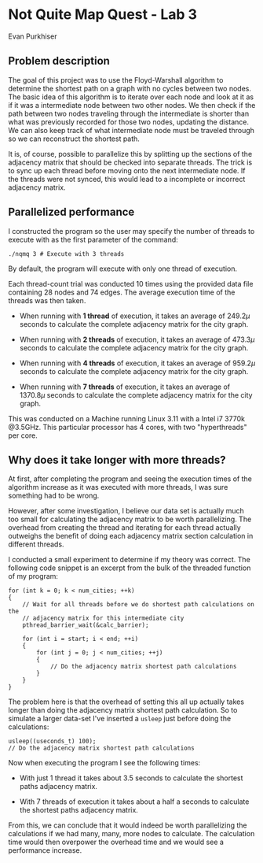 # Not Quite Map Quest - Lab 3

Evan Purkhiser

## Problem description

The goal of this project was to use the Floyd-Warshall algorithm to determine the
shortest path on a graph with no cycles between two nodes. The basic idea of
this algorithm is to iterate over each node and look at it as if it was a
intermediate node between two other nodes. We then check if the path between two
nodes traveling through the intermediate is shorter than what was previously
recorded for those two nodes, updating the distance. We can also keep track of
what intermediate node must be traveled through so we can reconstruct the
shortest path.

It is, of course, possible to parallelize this by splitting up the sections of
the adjacency matrix that should be checked into separate threads. The trick is
to sync up each thread before moving onto the next intermediate node.  If the
threads were not synced, this would lead to a incomplete or incorrect adjacency
matrix.

## Parallelized performance

I constructed the program so the user may specify the number of threads to
execute with as the first parameter of the command:

    ./nqmq 3 # Execute with 3 threads

By default, the program will execute with only one thread of execution.

Each thread-count trial was conducted 10 times using the provided data file
containing 28 nodes and 74 edges. The average execution time of the threads was
then taken.

 * When running with **1 thread** of execution, it takes an average of
   $249.2\mu$ seconds to calculate the complete adjacency matrix for the city
   graph.

 * When running with **2 threads** of execution, it takes an average of
   $473.3\mu$ seconds to calculate the complete adjacency matrix for the city
   graph.

 * When running with **4 threads** of execution, it takes an average of
   $959.2\mu$ seconds to calculate the complete adjacency matrix for the city
   graph.

 * When running with **7 threads** of execution, it takes an average of
   $1370.8\mu$ seconds to calculate the complete adjacency matrix for the city
   graph.

This was conducted on a Machine running Linux 3.11 with a Intel i7 3770k
@3.5GHz. This particular processor has 4 cores, with two "hyperthreads" per
core.

## Why does it take longer with more threads?

At first, after completing the program and seeing the execution times of the
algorithm increase as it was executed with more threads, I was sure something
had to be wrong.

However, after some investigation, I believe our data set is actually much too
small for calculating the adjacency matrix to be worth parallelizing. The
overhead from creating the thread and iterating for each thread actually
outweighs the benefit of doing each adjacency matrix section calculation in
different threads.

I conducted a small experiment to determine if my theory was correct. The
following code snippet is an excerpt from the bulk of the threaded function of
my program:

    for (int k = 0; k < num_cities; ++k)
	{
		// Wait for all threads before we do shortest path calculations on the
		// adjacency matrix for this intermediate city
		pthread_barrier_wait(&calc_barrier);

		for (int i = start; i < end; ++i)
		{
			for (int j = 0; j < num_cities; ++j)
			{
				// Do the adjacency matrix shortest path calculations
			}
		}
	}

The problem here is that the overhead of setting this all up actually takes
longer than doing the adjacency matrix shortest path calculation. So to simulate
a larger data-set I've inserted a `usleep` just before doing the calculations:

	usleep((useconds_t) 100);
	// Do the adjacency matrix shortest path calculations

Now when executing the program I see the following times:

 * With just 1 thread it takes about 3.5 seconds to calculate the shortest paths
   adjacency matrix.

 * With 7 threads of execution it takes about a half a seconds to calculate the
   shortest paths adjacency matrix.

From this, we can conclude that it would indeed be worth parallelizing the
calculations if we had many, many, more nodes to calculate. The calculation time
would then overpower the overhead time and we would see a performance increase.

